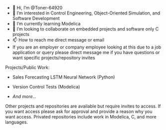 - 👋 Hi, I’m @Toner-64920
- 👀 I’m interested in Control Engineering, Object-Oriented Simulation, and Software Development
- 🌱 I’m currently learning Modelica
- 💞️ I’m looking to collaborate on embedded projects and software only C projects
- 📫 How to reach me direct message or email
- If you are an employer or company employee looking at this due to a job application or query please direct message me
if you have questions or want specific projects/repository invites

Projects/Public Work:
- Sales Forecasting LSTM Neural Network (Python)

- Version Control Tests (Modelica)

- *And more...*

Other projects and repositories are available but require invites to access.
If you want access please ask for approval and provide a reason why you want access.
Privated repositories include work in Modelica, C, and more languages.

<!---
Toner-64920/Toner-64920 is a ✨ special ✨ repository because its `README.md` (this file) appears on your GitHub profile.
You can click the Preview link to take a look at your changes.
--->
